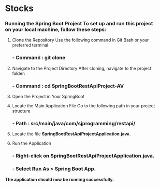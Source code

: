# Stocks
### Running the Spring Boot Project To set up and run this project on your local machine, follow these steps:


1. Clone the Repository Use the following command in Git Bash or your preferred terminal

     ### - Command : git clone

4. Navigate to the Project Directory After cloning, navigate to the project folder:

     ### - Command : cd SpringBootRestApiProject-AV

5. Open the Project in Your SpringBoot

6. Locate the Main Application File Go to the following path in your project structure
   
    ### - Path : src/main/java/com/sjprogramming/restapi/

7. Locate the file **SpringBootRestApiProjectApplication.java.**

8. Run the Application

     ### - Right-click on SpringBootRestApiProjectApplication.java. 
   
     ### - Select Run As > Spring Boot App.

**The application should now be running successfully.**
